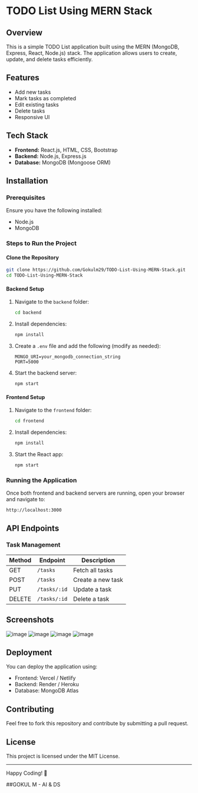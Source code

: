 # TODO List Using MERN Stack

## Overview
This is a simple TODO List application built using the MERN (MongoDB, Express, React, Node.js) stack. The application allows users to create, update, and delete tasks efficiently.

## Features
- Add new tasks
- Mark tasks as completed
- Edit existing tasks
- Delete tasks
- Responsive UI

## Tech Stack
- **Frontend:** React.js, HTML, CSS, Bootstrap
- **Backend:** Node.js, Express.js
- **Database:** MongoDB (Mongoose ORM)

## Installation

### Prerequisites
Ensure you have the following installed:
- Node.js
- MongoDB

### Steps to Run the Project

#### Clone the Repository
```sh
git clone https://github.com/Gokulm29/TODO-List-Using-MERN-Stack.git
cd TODO-List-Using-MERN-Stack
```

#### Backend Setup
1. Navigate to the `backend` folder:
   ```sh
   cd backend
   ```
2. Install dependencies:
   ```sh
   npm install
   ```
3. Create a `.env` file and add the following (modify as needed):
   ```env
   MONGO_URI=your_mongodb_connection_string
   PORT=5000
   ```
4. Start the backend server:
   ```sh
   npm start
   ```

#### Frontend Setup
1. Navigate to the `frontend` folder:
   ```sh
   cd frontend
   ```
2. Install dependencies:
   ```sh
   npm install
   ```
3. Start the React app:
   ```sh
   npm start
   ```

### Running the Application
Once both frontend and backend servers are running, open your browser and navigate to:
```
http://localhost:3000
```

## API Endpoints
### Task Management
| Method | Endpoint      | Description          |
|--------|--------------|----------------------|
| GET    | `/tasks`     | Fetch all tasks      |
| POST   | `/tasks`     | Create a new task    |
| PUT    | `/tasks/:id` | Update a task        |
| DELETE | `/tasks/:id` | Delete a task        |

## Screenshots
![image](https://github.com/user-attachments/assets/e87beed6-3b3b-4a81-aab6-2b77c6dfbf6c)
![image](https://github.com/user-attachments/assets/039cc3c2-b726-4daf-9b54-8573add267fe)
![image](https://github.com/user-attachments/assets/a8257a52-306f-4237-8109-d6e9088c8c62)
![image](https://github.com/user-attachments/assets/ae8644b7-c9da-4cd5-aedf-672147160f21)


## Deployment
You can deploy the application using:
- Frontend: Vercel / Netlify
- Backend: Render / Heroku
- Database: MongoDB Atlas

## Contributing
Feel free to fork this repository and contribute by submitting a pull request.

## License
This project is licensed under the MIT License.

---

Happy Coding! 🚀

##GOKUL M - AI & DS

